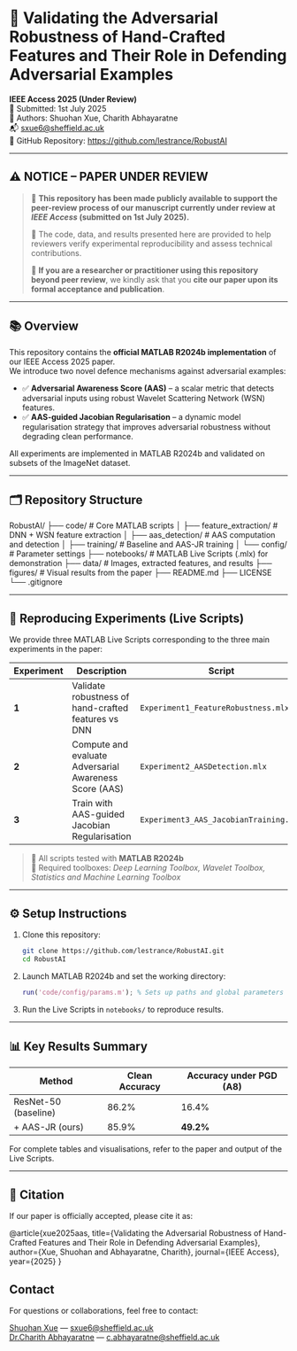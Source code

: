 # 📄 Validating the Adversarial Robustness of Hand-Crafted Features and Their Role in Defending Adversarial Examples

**IEEE Access 2025 (Under Review)**  
📅 Submitted: 1st July 2025  
🧠 Authors: Shuohan Xue, Charith Abhayaratne  
📬 [sxue6@sheffield.ac.uk](mailto:sxue6@sheffield.ac.uk)  
🔗 GitHub Repository: https://github.com/lestrance/RobustAI

---

## ⚠️ NOTICE – PAPER UNDER REVIEW

> 📢 **This repository has been made publicly available to support the peer-review process of our manuscript currently under review at _IEEE Access_ (submitted on 1st July 2025).**  
>  
> 🧪 The code, data, and results presented here are provided to help reviewers verify experimental reproducibility and assess technical contributions.  
>  
> 📌 **If you are a researcher or practitioner using this repository beyond peer review**, we kindly ask that you **cite our paper upon its formal acceptance and publication**.

---

## 📚 Overview

This repository contains the **official MATLAB R2024b implementation** of our IEEE Access 2025 paper.  
We introduce two novel defence mechanisms against adversarial examples:

- ✅ **Adversarial Awareness Score (AAS)** – a scalar metric that detects adversarial inputs using robust Wavelet Scattering Network (WSN) features.
- ✅ **AAS-guided Jacobian Regularisation** – a dynamic model regularisation strategy that improves adversarial robustness without degrading clean performance.

All experiments are implemented in MATLAB R2024b and validated on subsets of the ImageNet dataset.

---

## 🗂 Repository Structure

RobustAI/
├── code/ # Core MATLAB scripts
│ ├── feature_extraction/ # DNN + WSN feature extraction
│ ├── aas_detection/ # AAS computation and detection
│ ├── training/ # Baseline and AAS-JR training
│ └── config/ # Parameter settings
├── notebooks/ # MATLAB Live Scripts (.mlx) for demonstration
├── data/ # Images, extracted features, and results
├── figures/ # Visual results from the paper
├── README.md
├── LICENSE
└── .gitignore

---

## 🧪 Reproducing Experiments (Live Scripts)

We provide three MATLAB Live Scripts corresponding to the three main experiments in the paper:

| Experiment | Description | Script |
|-----------|-------------|--------|
| **1** | Validate robustness of hand-crafted features vs DNN | `Experiment1_FeatureRobustness.mlx` |
| **2** | Compute and evaluate Adversarial Awareness Score (AAS) | `Experiment2_AASDetection.mlx` |
| **3** | Train with AAS-guided Jacobian Regularisation | `Experiment3_AAS_JacobianTraining.mlx` |

> 🧭 All scripts tested with **MATLAB R2024b**  
> 🧰 Required toolboxes: *Deep Learning Toolbox, Wavelet Toolbox, Statistics and Machine Learning Toolbox*

---

## ⚙️ Setup Instructions

1. Clone this repository:
    ```bash
    git clone https://github.com/lestrance/RobustAI.git
    cd RobustAI
    ```

2. Launch MATLAB R2024b and set the working directory:
    ```matlab
    run('code/config/params.m'); % Sets up paths and global parameters
    ```

3. Run the Live Scripts in `notebooks/` to reproduce results.

---

## 📊 Key Results Summary

| Method                | Clean Accuracy | Accuracy under PGD (A8) |
|-----------------------|----------------|--------------------------|
| ResNet-50 (baseline)  | 86.2%          | 16.4%                    |
| + AAS-JR (ours)       | 85.9%          | **49.2%**                |

For complete tables and visualisations, refer to the paper and output of the Live Scripts.

---

## 📎 Citation

If our paper is officially accepted, please cite it as:

@article{xue2025aas,
  title={Validating the Adversarial Robustness of Hand-Crafted Features and Their Role in Defending Adversarial Examples},
  author={Xue, Shuohan and Abhayaratne, Charith},
  journal={IEEE Access},
  year={2025}
}


## Contact

For questions or collaborations, feel free to contact:

[Shuohan Xue](https://ieeexplore.ieee.org/author/37088931505) — sxue6@sheffield.ac.uk  
[Dr.Charith Abhayaratne](https://www.sheffield.ac.uk/eee/people/academic/charith-abhayaratne) — c.abhayaratne@sheffield.ac.uk
